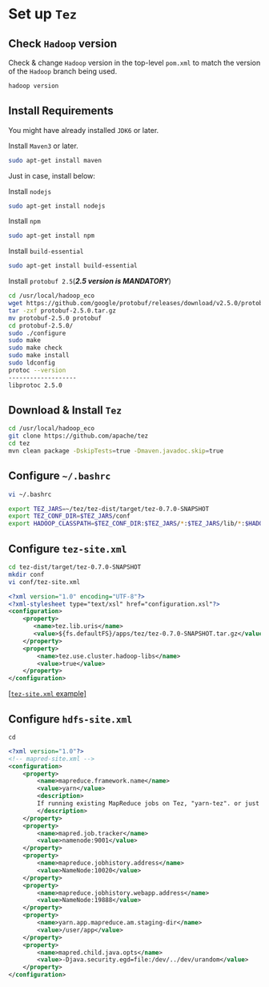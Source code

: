 


# Set up ```Tez```

## Check ```Hadoop``` version
Check & change ```Hadoop``` version in the top-level ```pom.xml``` to match the version of the ```Hadoop``` branch being used.
```sh
hadoop version
```

## Install Requirements
You might have already installed ```JDK6``` or later.

Install ```Maven3``` or later.

```sh
sudo apt-get install maven
```
Just in case, install below:

Install ```nodejs```
```sh
sudo apt-get install nodejs
```

Install ```npm```
```sh
sudo apt-get install npm
```

Install ```build-essential```
```sh
sudo apt-get install build-essential
```

Install ```protobuf 2.5```(**_2.5 version is MANDATORY_**)

```sh
cd /usr/local/hadoop_eco
wget https://github.com/google/protobuf/releases/download/v2.5.0/protobuf-2.5.0.tar.gz
tar -zxf protobuf-2.5.0.tar.gz 
mv protobuf-2.5.0 protobuf
cd protobuf-2.5.0/
sudo ./configure
sudo make
sudo make check
sudo make install
sudo ldconfig
protoc --version 
-------------------
libprotoc 2.5.0

```


## Download & Install ```Tez```
```sh
cd /usr/local/hadoop_eco
git clone https://github.com/apache/tez
cd tez
mvn clean package -DskipTests=true -Dmaven.javadoc.skip=true
```


## Configure ```~/.bashrc```

```sh
vi ~/.bashrc
```
```sh
export TEZ_JARS=~/tez/tez-dist/target/tez-0.7.0-SNAPSHOT
export TEZ_CONF_DIR=$TEZ_JARS/conf
export HADOOP_CLASSPATH=$TEZ_CONF_DIR:$TEZ_JARS/*:$TEZ_JARS/lib/*:$HADOOP_CLASSPATH
```


## Configure ```tez-site.xml```
```sh
cd tez-dist/target/tez-0.7.0-SNAPSHOT
mkdir conf
vi conf/tez-site.xml
```
```xml
<?xml version="1.0" encoding="UTF-8"?>
<?xml-stylesheet type="text/xsl" href="configuration.xsl"?>
<configuration>
    <property>
       <name>tez.lib.uris</name>
       <value>${fs.defaultFS}/apps/tez/tez-0.7.0-SNAPSHOT.tar.gz</value>
    </property>
    <property>
        <name>tez.use.cluster.hadoop-libs</name>
        <value>true</value>
    </property>
</configuration>
```
[[```tez-site.xml``` example]](https://github.com/dawkiny/Hadoop/edit/master/scripts/hadoop_ecosystem/tez-site.xml)

## Configure ```hdfs-site.xml```
```
cd 
```
```xml
<?xml version="1.0"?>
<!-- mapred-site.xml -->
<configuration>
    <property>
        <name>mapreduce.framework.name</name>
        <value>yarn</value>
        <description>
        If running existing MapReduce jobs on Tez, "yarn-tez". or just "yarn"
        </description>
    </property>
    <property>
        <name>mapred.job.tracker</name>
        <value>namenode:9001</value>
    </property>
    <property>
        <name>mapreduce.jobhistory.address</name>
        <value>NameNode:10020</value>
    </property>
    <property>
        <name>mapreduce.jobhistory.webapp.address</name>
        <value>NameNode:19888</value>
    </property>
    <property>
        <name>yarn.app.mapreduce.am.staging-dir</name>
        <value>/user/app</value>
    </property>
    <property>
        <name>mapred.child.java.opts</name>
        <value>-Djava.security.egd=file:/dev/../dev/urandom</value>
    </property>
</configuration>
```
